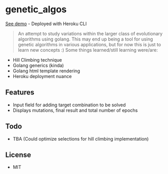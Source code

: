# genetic_algos
[See demo](https://gosimplegenetic.herokuapp.com/) - Deployed with Heroku CLI
>An attempt to study variations within the larger class of evolutionary algorithms using golang. This may end up being a tool for using genetic algorithms in various applications, but for now this is just to learn new concepts :) Some things learned/still learning were/are:

- Hill Climbing technique
- Golang generics (kinda)
- Golang html template rendering
- Heroku deployment nuance 

 ## Features
- Input field for adding target combination to be solved
- Displays mutations, final result and total number of epochs

 ## Todo
- TBA (Could optimize selections for hill climbing implementation)

 ## License 
- MIT
